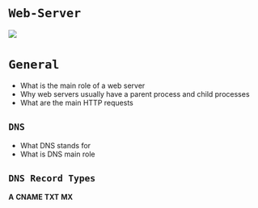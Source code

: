 # `Web-Server`
![](https://www.hostinger.in/tutorials/wp-content/uploads/sites/2/2018/06/How-Server-Work.png)


# `General`
* What is the main role of a web server
* Why web servers usually have a parent process and child processes
* What are the main HTTP requests
## `DNS`
* What DNS stands for
* What is DNS main role
## `DNS Record Types`
**A**        **CNAME**       **TXT**       **MX**
